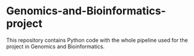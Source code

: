 # Genomics-and-Bioinformatics-project
This repository contains Python code with the whole pipeline used for the project in Genomics and Bioinformatics.
